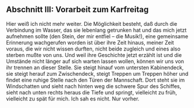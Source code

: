 ## Abschnitt III: Vorarbeit zum Karfreitag 
Hier weiß ich nicht mehr weiter. Die Möglichkeit besteht, daß durch die Verbindung im Wasser, das sie lebenlang getrunken hat und das mich jetzt aufnehmen sollte (den Stein, der mir entfiel – die Musik!), eine gemeinsame Erinnerung wachgerufen worden ist über ihre Zeit hinaus, meiner Zeit voraus, die wir nicht wissen durften, nicht beide zugleich und eines also sterben mußte von uns. Und weil ihre Geschichte jetzt erzählt ist und die Umstände nicht länger auf sich warten lassen wollen, können wir uns von ihr trennen an dieser Stelle. Sie steigt hinauf vom untersten Kabinendeck, sie steigt herauf zum Zwischendeck, steigt Treppen um Treppen höher und findet eine ruhige Stelle nach den Türen der Mannschaft. Dort steht sie im Windschatten und sieht nach hinten weg die schwere Spur des Schiffes, sieht nach unten rechts heraus die Tiefe und springt, vielleicht zu früh, vielleicht zu spät für mich. Ich sah es nicht. Nur vorher.   
